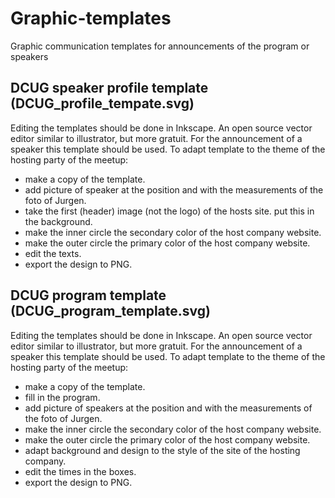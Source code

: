 # Graphic-templates
Graphic communication templates for announcements of the program or speakers

## DCUG speaker profile template (DCUG_profile_tempate.svg)
Editing the templates should be done in Inkscape. An open source vector editor similar to illustrator, but more gratuit.
For the announcement of a speaker this template should be used. To adapt template to the theme of the hosting party of the meetup:
* make a copy of the template.
* add picture of speaker at the position and with the measurements of the foto of Jurgen.
* take the first (header) image (not the logo) of the hosts site. put this in the background.
* make the inner circle the secondary color of the host company website.
* make the outer circle the primary color of the host company website.
* edit the texts.
* export the design to PNG.

## DCUG program template (DCUG_program_template.svg)
Editing the templates should be done in Inkscape. An open source vector editor similar to illustrator, but more gratuit.
For the announcement of a speaker this template should be used. To adapt template to the theme of the hosting party of the meetup:
* make a copy of the template.
* fill in the program. 
* add picture of speakers at the position and with the measurements of the foto of Jurgen.
* make the inner circle the secondary color of the host company website.
* make the outer circle the primary color of the host company website.
* adapt background and design to the style of the site of the hosting company. 
* edit the times in the boxes.
* export the design to PNG.
